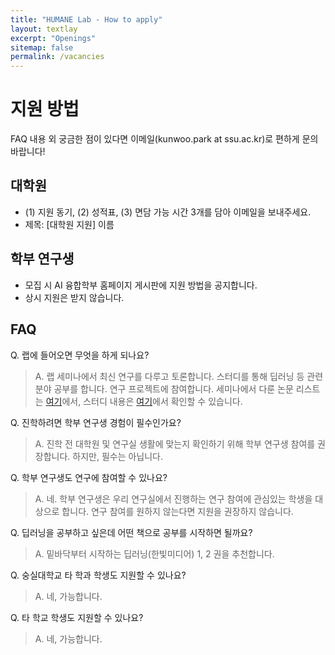 ```yaml
---
title: "HUMANE Lab - How to apply"
layout: textlay
excerpt: "Openings"
sitemap: false
permalink: /vacancies
---
```


# 지원 방법

FAQ 내용 외 궁금한 점이 있다면 이메일(kunwoo.park at ssu.ac.kr)로 편하게 문의 바랍니다!

## 대학원 

- (1) 지원 동기, (2) 성적표, (3) 면담 가능 시간 3개를 담아 이메일을 보내주세요.
- 제목: \[대학원 지원\] 이름

## 학부 연구생

- 모집 시 AI 융합학부 홈페이지 게시판에 지원 방법을 공지합니다. 
- 상시 지원은 받지 않습니다. 

## FAQ

Q. 랩에 들어오면 무엇을 하게 되나요?
> A. 랩 세미나에서 최신 연구를 다루고 토론합니다. 스터디를 통해 딥러닝 등 관련 분야 공부를 합니다. 연구 프로젝트에 참여합니다. 세미나에서 다룬 논문 리스트는 [여기](https://github.com/ssu-humane/Seminar)에서, 스터디 내용은 [여기](https://github.com/ssu-humane/Study)에서 확인할 수 있습니다.

Q. 진학하려면 학부 연구생 경험이 필수인가요? 
> A. 진학 전 대학원 및 연구실 생활에 맞는지 확인하기 위해 학부 연구생 참여를 권장합니다. 하지만, 필수는 아닙니다.

Q. 학부 연구생도 연구에 참여할 수 있나요?
> A. 네. 학부 연구생은 우리 연구실에서 진행하는 연구 참여에 관심있는 학생을 대상으로 합니다. 연구 참여를 원하지 않는다면 지원을 권장하지 않습니다.

Q. 딥러닝을 공부하고 싶은데 어떤 책으로 공부를 시작하면 될까요?
> A. 밑바닥부터 시작하는 딥러닝(한빛미디어) 1, 2 권을 추천합니다. 

Q. 숭실대학교 타 학과 학생도 지원할 수 있나요?
> A. 네, 가능합니다.

Q. 타 학교 학생도 지원할 수 있나요?
> A. 네, 가능합니다.
